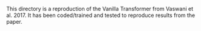 This directory is a reproduction of the Vanilla Transformer from Vaswani et al. 2017. It has been coded/trained and tested to reproduce results from the paper.
